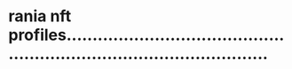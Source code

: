 # rania nft profiles............................................................................................

